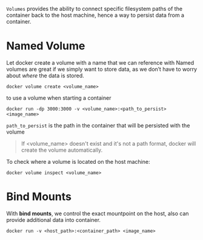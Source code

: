 `Volumes` provides the ability to connect specific filesystem paths of the container back to the host machine, hence a way to persist data from a container.
# Named Volume
Let docker create a volume with a name that we can reference with
Named volumes are great if we simply want to store data, as we don’t have to worry about _where_ the data is stored.
```
docker volume create <volume_name>
```
to use a volume when starting a container
```
docker run -dp 3000:3000 -v <volume_name>:<path_to_persist> <image_name>
```
`path_to_persist` is the path in the container that will be persisted with the volume
> If <volume_name> doesn't exist and it's not a path format, docker will create the volume automatically.

To check where a volume is located on the host machine:
```
docker volume inspect <volume_name>
```
# Bind Mounts
With **bind mounts**, we control the exact mountpoint on the host, also can provide additional data into container.
```
docker run -v <host_path>:<container_path> <image_name>
```